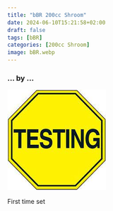 ```yaml
---
title: "bBR 200cc Shroom"
date: 2024-06-10T15:21:58+02:00
draft: false
tags: [bBR]
categories: [200cc Shroom]
image: bBR.webp
---
```

### ... by ...
![Nothing there](testing.jpg)

First time set